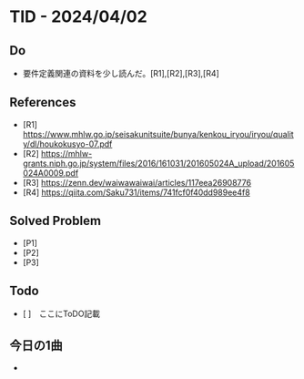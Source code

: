 # TID - 2024/04/02
<!--
## Learnings
- 
- 
-->


## Do
- 要件定義関連の資料を少し読んだ。[R1],[R2],[R3],[R4]


<!--
## Reflections & Insights
- 
- 
-->

<!--
## Plans for Tomorrow
- 
- 
-->

## References
- [R1] https://www.mhlw.go.jp/seisakunitsuite/bunya/kenkou_iryou/iryou/quality/dl/houkokusyo-07.pdf
- [R2] https://mhlw-grants.niph.go.jp/system/files/2016/161031/201605024A_upload/201605024A0009.pdf
- [R3] https://zenn.dev/waiwawaiwai/articles/117eea26908776
- [R4] https://qiita.com/Saku731/items/741fcf0f40dd989ee4f8

## Solved Problem
- [P1] 
- [P2] 
- [P3] 


## Todo
- [ ]　ここにToDO記載

## 今日の1曲
- 

